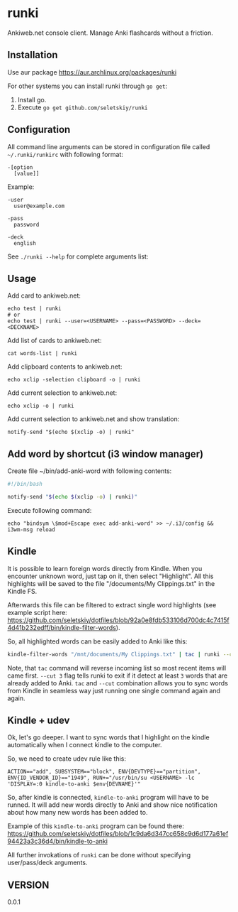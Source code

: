 runki
=====

Ankiweb.net console client. Manage Anki flashcards without a friction.


Installation
------------

Use aur package https://aur.archlinux.org/packages/runki

For other systems you can install runki through `go get`:

  1. Install go.
  2. Execute `go get github.com/seletskiy/runki`


Configuration
-------------

All command line arguments can be stored in configuration file called
`~/.runki/runkirc` with following format:
```
-[option
  [value]]
```

Example:
```
-user
  user@example.com

-pass
  password

-deck
  english
```

See `./runki --help` for complete arguments list:

Usage
-----

Add card to ankiweb.net:
```
echo test | runki
# or
echo test | runki --user=<USERNAME> --pass=<PASSWORD> --deck=<DECKNAME>
```

Add list of cards to ankiweb.net:
```
cat words-list | runki
```

Add clipboard contents to ankiweb.net:
```
echo xclip -selection clipboard -o | runki
```

Add current selection to ankiweb.net:
```
echo xclip -o | runki
```

Add current selection to ankiweb.net and show translation:
```
notify-send "$(echo $(xclip -o) | runki"
```


Add word by shortcut (i3 window manager)
----------------------------------------

Create file ~/bin/add-anki-word with following contents:
```bash
#!/bin/bash

notify-send "$(echo $(xclip -o) | runki)"
```

Execute following command:
```
echo "bindsym \$mod+Escape exec add-anki-word" >> ~/.i3/config && i3wm-msg reload
```


Kindle
------

It is possible to learn foreign words directly from Kindle. When you encounter
unknown word, just tap on it, then select "Highlight". All this highlights will
be saved to the file "/documents/My Clippings.txt" in the Kindle FS.

Afterwards this file can be filtered to extract single word highlights (see
example script here: https://github.com/seletskiy/dotfiles/blob/92a0e8fdb533106d700dc4c7415f4d41b232edff/bin/kindle-filter-words).

So, all highlighted words can be easily added to Anki like this:

```bash
kindle-filter-words "/mnt/documents/My Clippings.txt" | tac | runki --cut 3
```

Note, that `tac` command will reverse incoming list so most recent items will
came first. `--cut 3` flag tells runki to exit if it detect at least `3` words
that are already added to Anki. `tac` and `--cut` combination allows you to
sync words from Kindle in seamless way just running one single command again
and again.


Kindle + udev
-------------

Ok, let's go deeper. I want to sync words that I highlight on the kindle
automatically when I connect kindle to the computer.

So, we need to create udev rule like this:

```
ACTION=="add", SUBSYSTEM=="block", ENV{DEVTYPE}=="partition", ENV{ID_VENDOR_ID}=="1949", RUN+="/usr/bin/su <USERNAME> -lc 'DISPLAY=:0 kindle-to-anki $env{DEVNAME}'"
```

So, after kindle is connected, `kindle-to-anki` program will have to be runned.
It will add new words directly to Anki and show nice notification about how
many new words has been added to.

Example of this `kindle-to-anki` program can be found there: https://github.com/seletskiy/dotfiles/blob/1c9da6d347cc658c9d6d177a61ef94423a3c36d4/bin/kindle-to-anki

All further invokations of `runki` can be done without specifying user/pass/deck
arguments.


VERSION
-------

0.0.1